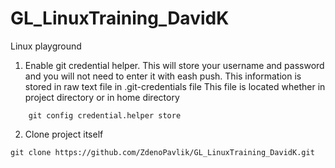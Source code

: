 # GL_LinuxTraining_DavidK
Linux playground


1. Enable git credential helper. This will store your username and password and you will not need to enter it with eash push.
This information is stored in raw text file in .git-credentials file 
This file is located whether in project directory or in home directory
```
    git config credential.helper store
```

2. Clone project itself
```
git clone https://github.com/ZdenoPavlik/GL_LinuxTraining_DavidK.git
```
